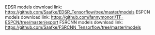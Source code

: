 EDSR models download link: https://github.com/Saafke/EDSR_Tensorflow/tree/master/models
ESPCN models download link: https://github.com/fannymonori/TF-ESPCN/tree/master/export
FSRCNN models download link: https://github.com/Saafke/FSRCNN_Tensorflow/tree/master/models